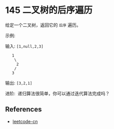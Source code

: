 # 145 二叉树的后序遍历

给定一个二叉树，返回它的 `后序` 遍历。

示例:

输入: `[1,null,2,3]`

```
   1
    \
     2
    /
   3
```

输出: `[3,2,1]`

进阶:  递归算法很简单，你可以通过迭代算法完成吗？

## References

- [leetcode-cn](https://leetcode-cn.com/problems/binary-tree-postorder-traversal)
